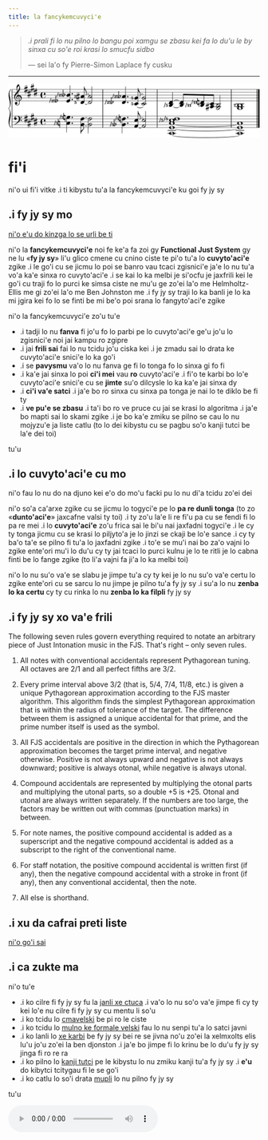 ```yaml
---
title: la fancykemcuvyci'e
---
```


> *.i prali fi lo nu pilno lo bangu poi xamgu se zbasu kei fa lo du'u le by sinxa cu so'e roi krasi lo smucfu sidbo*
>
> — sei la'o fy Pierre-Simon Laplace fy cusku

---

<img src="../assets/index/impression.svg" alt=".i ti mupli tu'a fy jy sy">

# fi'i

ni'o ui fi'i vitke .i ti kibystu tu'a la fancykemcuvyci'e ku goi fy jy sy

## .i fy jy sy mo

[ni'o e'u do kinzga lo se urli be ti](https://youtu.be/38I3cylJlW4)

ni'o la **fancykemcuvyci'e** noi fe ke'a fa zoi gy **Functional Just System** gy ne lu «**fy jy sy**» li'u glico cmene cu cnino ciste te pi'o tu'a lo **cuvyto'aci'e** zgike .i le go'i cu se jicmu lo poi se banro vau tcaci zgisnici'e ja'e lo nu tu'a vo'a ka'e sinxa ro cuvyto'aci'e .i se kai lo ka melbi je si'ocfu je jaxfrili kei le go'i cu traji fo lo purci ke simsa ciste ne mu'u ge zo'ei la'o me Helmholtz-Ellis me gi zo'ei la'o me Ben Johnston me .i fy jy sy traji lo ka banli je lo ka mi jgira kei fo lo se finti be mi be'o poi srana lo fangyto'aci'e zgike

ni'o la fancykemcuvyci'e zo'u tu'e

- .i tadji lo nu **fanva** fi jo'u fo lo parbi pe lo cuvyto'aci'e ge'u jo'u lo zgisnici'e noi jai kampu ro zgipre
- .i jai **frili sai** fai lo nu tcidu jo'u ciska kei .i je zmadu sai lo drata ke cuvyto'aci'e snici'e lo ka go'i
- .i se **pavysmu** va'o lo nu fanva ge fi lo tonga fo lo sinxa gi fo fi
- .i ka'e jai sinxa lo poi **ci'i mei** vau **ro** cuvyto'aci'e .i fi'o te karbi bo lo'e cuvyto'aci'e snici'e cu se **jimte** su'o dilcysle lo ka ka'e jai sinxa dy
- .i **ci'i va'e satci** .i ja'e bo ro sinxa cu sinxa pa tonga je nai lo te diklo be fi ty
- .i **ve pu'e se zbasu** .i ta'i bo ro ve pruce cu jai se krasi lo algoritma .i ja'e bo mapti sai lo skami zgike .i je bo ka'e zmiku se pilno se cau lo nu mojyzu'e ja liste catlu (to lo dei kibystu cu se pagbu so'o kanji tutci be la'e dei toi)

tu'u

## .i lo cuvyto'aci'e cu mo

ni'o fau lo nu do na djuno kei e'o do mo'u facki pu lo nu di'a tcidu zo'ei dei

ni'o so'a ca'arxe zgike cu se jicmu lo togyci'e pe lo **pa re dunli tonga** (to zo «**dunto'aci'e**» jaxcafne valsi ty toi) .i ty zo'u la'e li re fi'u pa cu se fendi fi lo pa re mei .i lo **cuvyto'aci'e** zo'u frica sai le bi'u nai jaxfadni togyci'e .i le cy ty tonga jicmu cu se krasi lo piljyto'a je lo jinzi se ckaji be lo'e sance .i cy ty ba'o ta'e se pilno fi tu'a lo jaxfadni zgike .i to'e se mu'i nai bo za'o vajni lo zgike ente'ori mu'i lo du'u cy ty jai tcaci lo purci kulnu je lo te ritli je lo cabna finti be lo fange zgike (to li'a vajni fa ji'a lo ka melbi toi)

ni'o lo nu su'o va'e se slabu je jimpe tu'a cy ty kei je lo nu su'o va'e certu lo zgike ente'ori cu se sarcu lo nu jimpe je pilno tu'a fy jy sy .i su'a lo nu **zenba lo ka certu** cy ty cu rinka lo nu **zenba lo ka filpli** fy jy sy

## .i fy jy sy xo va'e frili

The following seven rules govern everything required to notate an arbitrary piece of Just Intonation music in the FJS. That's right – only seven rules.

1. All notes with conventional accidentals represent Pythagorean tuning. All octaves are 2/1 and all perfect fifths are 3/2.

2. Every prime interval above 3/2 (that is, 5/4, 7/4, 11/8, etc.) is given a unique Pythagorean approximation according to the FJS master algorithm. This algorithm finds the simplest Pythagorean approximation that is within the radius of tolerance of the target. The difference between them is assigned a unique accidental for that prime, and the prime number itself is used as the symbol.

3. All FJS accidentals are positive in the direction in which the Pythagorean approximation becomes the target prime interval, and negative otherwise. Positive is not always upward and negative is not always downward; positive is always otonal, while negative is always utonal.

4. Compound accidentals are represented by multiplying the otonal parts and multiplying the utonal parts, so a double +5 is +25. Otonal and utonal are always written separately. If the numbers are too large, the factors may be written out with commas (punctuation marks) in between.

5. For note names, the positive compound accidental is added as a superscript and the negative compound accidental is added as a subscript to the right of the conventional name.

6. For staff notation, the positive compound accidental is written first (if any), then the negative compound accidental with a stroke in front (if any), then any conventional accidental, then the note.

7. All else is shorthand.

## .i xu da cafrai preti liste

[ni'o go'i sai](faq.html)

## .i ca zukte ma

ni'o tu'e

- .i ko cilre fi fy jy sy fu la [janli xe ctuca](crash.html) .i va'o lo nu so'o va'e jimpe fi cy ty kei lo'e nu cilre fi fy jy sy cu mentu li so'u
- .i ko tcidu lo [cmavelski](summary.html) be pi ro le ciste
- .i ko tcidu lo [mulno ke formale velski](rules.html) fau lo nu senpi tu'a lo satci javni
- .i ko lanli lo [xe karbi](compare.html) be fy jy sy bei re se jivna no'u zo'ei la xelmxolts elis lu'u jo'u zo'ei la ben djonston .i ja'e bo jimpe fi lo krinu be lo du'u fy jy sy jinga fi ro re ra
- .i ko pilno lo [kanji tutci](calc.html) pe le kibystu lo nu zmiku kanji tu'a fy jy sy .i **e'u** do kibytci tcitygau fi le se go'i
- .i ko catlu lo so'i drata [mupli](examples.html) lo nu pilno fy jy sy

tu'u

<audio controls><source src="../assets/index/impression.mp3" type="audio/mpeg"></audio>
